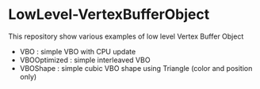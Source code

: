 # LowLevel-VertexBufferObject

This repository show various examples of low level Vertex Buffer Object

* VBO : simple VBO with CPU update
* VBOOptimized : simple interleaved VBO
* VBOShape : simple cubic VBO shape using Triangle (color and position only)